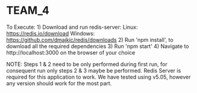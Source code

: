 # TEAM_4

To Execute:
	1) Download and run redis-server:
			Linux: 		https://redis.io/download
			Windows:	https://github.com/dmajkic/redis/downloads
	2) Run 'npm install', to download all the required dependencies
	3) Run 'npm start'
	4) Navigate to http://localhost:3000 on the browser of your choice

NOTE:
	Steps 1 & 2 need to be only performed during first run, for consequent run only steps 2 & 3 maybe be performed.
	Redis Server is required for this application to work. We have tested using v5.05, however any version should work for the most part.
